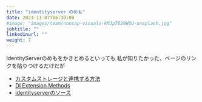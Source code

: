 ```yaml
---
title: "identityserver のめも"
date: 2023-11-07T06:30:00
#image: "images/team/nonsap-visuals-kMJp7620W6U-unsplash.jpg"
jobtitle: ""
linkedinurl: ""
weight: 7
---
```



IdentityServerのめもをかきとめるといっても
私が知りたかった、ページのリンクを貼りつけるだけだが

- [カスタムストレージと連携する方法](https://docs.duendesoftware.com/identityserver/v6/data/configuration/)
- [DI Extension Methods](https://docs.duendesoftware.com/identityserver/v6/reference/di/#configuration-stores)
- [identityserverのソース](https://github.com/D..uendeSoftware/IdentityServer/tree/main)

